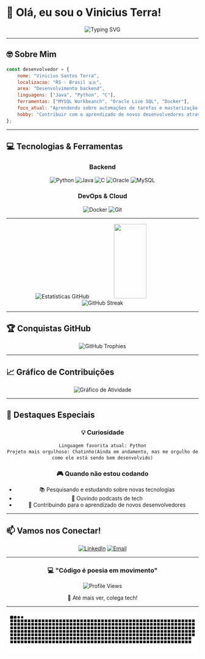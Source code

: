 # 👋 Olá, eu sou o Vinicius Terra!

<div align="center">
  
![Typing SVG](https://readme-typing-svg.herokuapp.com?font=Fira+Code&weight=600&size=28&duration=4000&pause=1000&color=00D9FF&center=true&vCenter=true&multiline=true&width=700&height=130&lines=Desenvolvedor+backend;Apaixonado+por+Tecnologia;Ca%C3%A7ador+de+conhecimentos+🎯)

</div>

---

## 🤓 Sobre Mim

```javascript
const desenvolvedor = {
    nome: "Vinicius Santos Terra",
    localizacao: "RS - Brasil 🇧🇷",
    area: "Desenvolvimento backend",
    linguagens: ["Java", "Python", "C"],
    ferramentas: ["MYSQL Workbeanch", "Oracle Live SQL", "Docker"],
    foco_atual: "Aprendendo sobre automações de tarefas e masterização de skills em python",
    hobby: "Contribuir com o aprendizado de novos desenvolvedores através de comunidades e trocas de conhecimentos"
};
```

---

## 💻 Tecnologias & Ferramentas

<div align="center">


### Backend
![Python](https://img.shields.io/badge/Python-FFD43B?style=for-the-badge&logo=python&logoColor=blue)
![Java](https://img.shields.io/badge/Java-ED8B00?style=for-the-badge&logo=openjdk&logoColor=white)
![C](https://img.shields.io/badge/C-00599C?style=for-the-badge&logo=c&logoColor=white)
![Oracle](https://img.shields.io/badge/Oracle-F80000?style=for-the-badge&logo=oracle&logoColor=white)
![MySQL](https://img.shields.io/badge/MySQL-00000F?style=for-the-badge&logo=mysql&logoColor=white)


### DevOps & Cloud
![Docker](https://img.shields.io/badge/Docker-2CA5E0?style=for-the-badge&logo=docker&logoColor=white)
![Git](https://img.shields.io/badge/GIT-E44C30?style=for-the-badge&logo=git&logoColor=white)


</div>

---

<div align="center">
  <img width="49%" height="195px" src="https://github-readme-stats.vercel.app/api?username=ViniciusTerra06&show_icons=true&count_private=true&hide_border=true&title_color=00D9FF&icon_color=00D9FF&text_color=c9d1d9&bg_color=0d1117&locale=pt-br" alt="Estatísticas GitHub" /> 
  <img width="41%" height="195px" src="https://github-readme-stats.vercel.app/api/top-langs/?username=ViniciusTerra06&layout=compact&hide_border=true&title_color=00D9FF&text_color=c9d1d9&bg_color=0d1117&locale=pt-br" />
</div>

<div align="center">
  <img src="https://github-readme-streak-stats.herokuapp.com/?user=ViniciusTerra06&theme=dark&hide_border=true&stroke=0000&background=0D1117&ring=00D9FF&fire=00D9FF&currStreakLabel=00D9FF&locale=pt-br" alt="GitHub Streak" />
</div>

---

## 🏆 Conquistas GitHub

<div align="center">
  <img src="https://github-profile-trophy.vercel.app/?username=ViniciusTerra06&theme=discord&no-frame=true&no-bg=true&margin-w=4&row=1" alt="GitHub Trophies" />
</div>

---

## 📈 Gráfico de Contribuições

<div align="center">
  <img src="https://github-readme-activity-graph.vercel.app/graph?username=ViniciusTerra06&bg_color=0d1117&color=00d9ff&line=00d9ff&point=ffffff&area=true&hide_border=true" alt="Gráfico de Atividade" />
</div>

---

## 🌟 Destaques Especiais

<div align="center">
  
### 💡 Curiosidade
```
Linguagem favorita atual: Python
Projeto mais orgulhoso: Chatinho(Ainda em andamento, mas me orgulho de como ele está sendo bem desenvolvido)
```

### 🎮 Quando não estou codando
- 📚 Pesquisando e estudando sobre novas tecnologias
- 🎵 Ouvindo podcasts de tech
- 🎯 Contribuindo para o aprendizado de novos desenvolvedores

</div>

---

## 📫 Vamos nos Conectar!

<div align="center">

[![LinkedIn](https://img.shields.io/badge/LinkedIn-0077B5?style=for-the-badge&logo=linkedin&logoColor=white)](https://www.linkedin.com/in/vinicius-terra-a97a0927a?utm_source=share&utm_campaign=share_via&utm_content=profile&utm_medium=android_app)
[![Email](https://img.shields.io/badge/Email-D14836?style=for-the-badge&logo=gmail&logoColor=white)](mailto:viniterra600@gmail.com)

</div>

---

<div align="center">
  
### 💻 "Código é poesia em movimento"

![Profile Views](https://komarev.com/ghpvc/?username=ViniciusTerra06&color=00D9FF&style=for-the-badge)

👋 Até mais ver, colega tech! 

</div>

---

<div align="center">
  <img src="https://raw.githubusercontent.com/platane/platane/output/github-contribution-grid-snake-dark.svg" alt="Snake animation" />
</div>
